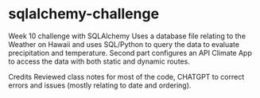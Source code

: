 # sqlalchemy-challenge

Week 10 challenge with SQLAlchemy
Uses a database file relating to the Weather on Hawaii and uses SQL/Python to query the data to evaluate precipitation and temperature.
Second part configures an API Climate App to access the data with both static and dynamic routes.

Credits
Reviewed class notes for most of the code, CHATGPT to correct errors and issues (mostly relating to date and ordering).

